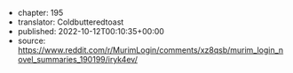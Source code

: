 - chapter: 195
- translator: Coldbutteredtoast
- published: 2022-10-12T00:10:35+00:00
- source: https://www.reddit.com/r/MurimLogin/comments/xz8qsb/murim_login_novel_summaries_190199/iryk4ev/
